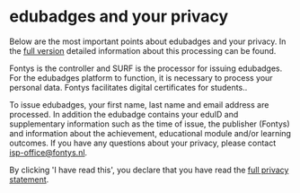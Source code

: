 # edubadges and your privacy

Below are the most important points about edubadges and your privacy. In the [full version](https://raw.githubusercontent.com/edubadges/privacy/master/fontys-hogescholen/edubadges-formal-text-en.md) detailed information about this processing can be found.

Fontys is the controller and SURF is the processor for issuing edubadges. For the edubadges platform to function, it is necessary to process your personal data. Fontys facilitates digital certificates for students..

To issue edubadges, your first name, last name and email address are processed. In addition the edubadge contains your eduID and supplementary information such as the time of issue, the publisher (Fontys) and information about the achievement, educational module and/or learning outcomes. If you have any questions about your privacy, please contact [isp-office@fontys.nl](mailto:isp-office@fontys.nl).

By clicking 'I have read this', you declare that you have read the [full privacy statement](https://raw.githubusercontent.com/edubadges/privacy/master/fontys-hogescholen/edubadges-formal-text-en.md).